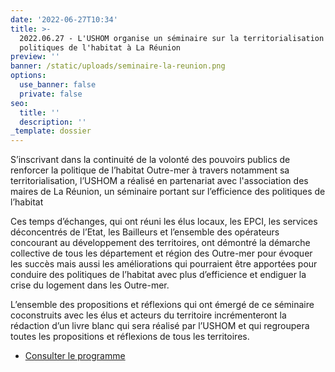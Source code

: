 ```yaml
---
date: '2022-06-27T10:34'
title: >-
  2022.06.27 - L'USHOM organise un séminaire sur la territorialisation des
  politiques de l'habitat à La Réunion
preview: ''
banner: /static/uploads/seminaire-la-reunion.png
options:
  use_banner: false
  private: false
seo:
  title: ''
  description: ''
_template: dossier
---
```


S’inscrivant dans la continuité de la volonté des pouvoirs publics de renforcer la politique de l’habitat Outre-mer à travers notamment sa territorialisation, l’USHOM a réalisé en partenariat avec l'association des maires de La Réunion, un séminaire portant sur l’efficience des politiques de l’habitat

Ces temps d’échanges, qui ont réuni les élus locaux, les EPCI, les services déconcentrés de l’Etat, les Bailleurs et l’ensemble des opérateurs concourant au développement des territoires, ont démontré la démarche collective de tous les département et région des Outre-mer pour évoquer les succès mais aussi les améliorations qui pourraient être apportées pour conduire des politiques de l’habitat avec plus d’efficience et endiguer la crise du logement dans les Outre-mer.

L’ensemble des propositions et réflexions qui ont émergé de ce séminaire coconstruits avec les élus et acteurs du territoire incrémenteront la rédaction d’un livre blanc qui sera réalisé par l’USHOM et qui regroupera toutes les propositions et réflexions de tous les territoires.

* [Consulter le programme](/static/uploads/programme-seminaire-territorialisation-reunion-vf.pdf)
